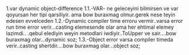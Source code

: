 1.var dynamic object-difference
1.1.-VAR- ne geleceyini bilmirsen ve var qoyursan her tipi qarsiliyir. ama bow buraxmag olmur.gerek nese teyin edesen evvelceden
1.2.-Dynamic compiler time erroru vermir..varsa error run time error verir...casting elemesende olar ama her ehtimal elemey lazimdi..
.qebul elediyin weyin metodlari iwdiyir..ToUpper ve sair....bow buraxmag olar...dynamic soz;
1.3.-Object error varsa compiler timeda verir..casting shertdir....bow buraxmag olar...object soz;

